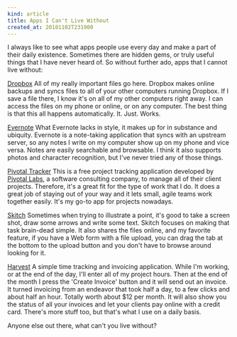 ```yaml
---
kind: article
title: Apps I Can't Live Without
created_at: 20101102T231900
---
```

I always like to see what apps people use every day and make a part of their daily existence. Sometimes there are hidden
gems, or truly useful things that I have never heard of. So without further ado, apps that I cannot live without:

[Dropbox](http://www.dropbox.com) All of my really important files go here. Dropbox makes online backups and syncs files to all of
your other computers running Dropbox. If I save a file there, I know it's on all of my other computers right away. I can access the
files on my phone or online, or on any computer. The best thing is that this all happens automatically. It. Just. Works.

[Evernote](http://www.evernote.com) What Evernote lacks in style, it makes up for in substance and ubiquity. Evernote is a note-taking
application that syncs with an upstream server, so any notes I write on my computer show up on my phone and vice versa. Notes are easily
searchable and browsable. I think it also supports photos and character recognition, but I've never tried any of those things.

[Pivotal Tracker](http://pivotaltracker.com) This is a free project tracking application developed by [Pivotal Labs](http://www.pivotallabs.com),
a software consulting company, to manage all of their client projects. Therefore, it's a great fit for the type of work that I do. It
does a great job of staying out of your way and it lets small, agile teams work together easily. It's my go-to app for projects nowadays.

[Skitch](http://www.skitch.com) Sometimes when trying to illustrate a point, it's good to take a screen shot, draw some arrows and write
some text. Skitch focuses on making that task brain-dead simple. It also shares the files online, and my favorite feature, if you have a Web 
form with a file upload, you can drag the tab at the bottom to the upload button and you don't have to browse around looking for it.

[Harvest](http://www.getharvest.com/) A simple time tracking and invoicing application. While I'm working, or at the end of the day, I'll
enter all of my project hours. Then at the end of the month I press the 'Create Invoice' button and it will send out an invoice. It turned
invoicing from an endeavor that took half a day, to a few clicks and about half an hour. Totally worth about $12 per month. It will also
show you the status of all your invoices and let your clients pay online with a credit card. There's more stuff too, but that's what I
use on a daily basis.

Anyone else out there, what can't you live without?